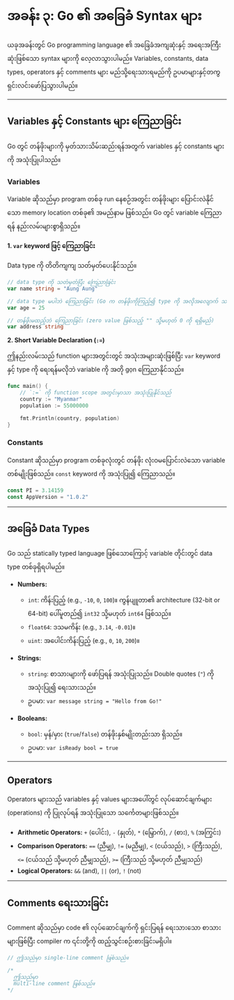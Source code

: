 # အခန်း ၃: Go ၏ အခြေခံ Syntax များ

ယခုအခန်းတွင် Go programming language ၏ အခြေခံအကျဆုံးနှင့် အရေးအကြီးဆုံးဖြစ်သော syntax များကို လေ့လာသွားပါမည်။ Variables, constants, data types, operators နှင့် comments များ မည်သို့ရေးသားရမည်ကို ဥပမာများနှင့်တကွ ရှင်းလင်းဖော်ပြသွားပါမည်။

---

## Variables နှင့် Constants များ ကြေညာခြင်း

Go တွင် တန်ဖိုးများကို မှတ်သားသိမ်းဆည်းရန်အတွက် variables နှင့် constants များကို အသုံးပြုပါသည်။

### Variables

Variable ဆိုသည်မှာ program တစ်ခု run နေစဉ်အတွင်း တန်ဖိုးများ ပြောင်းလဲနိုင်သော memory location တစ်ခု၏ အမည်နာမ ဖြစ်သည်။ Go တွင် variable ကြေညာရန် နည်းလမ်းများစွာရှိသည်။

**1. `var` keyword ဖြင့် ကြေညာခြင်း**

Data type ကို တိတိကျကျ သတ်မှတ်ပေးနိုင်သည်။

```go
// data type ကို သတ်မှတ်ပြီး ကြေညာခြင်း
var name string = "Aung Aung"

// data type မပါဘဲ ကြေညာခြင်း (Go က တန်ဖိုးကိုကြည့်၍ type ကို အလိုအလျောက် သတ်မှတ်ပေးသည်)
var age = 25

// တန်ဖိုးမထည့်ဘဲ ကြေညာခြင်း (zero value ဖြစ်သည့် "" သို့မဟုတ် 0 ကို ရရှိမည်)
var address string
```

**2. Short Variable Declaration (`:=`)**

ဤနည်းလမ်းသည် function များအတွင်းတွင် အသုံးအများဆုံးဖြစ်ပြီး `var` keyword နှင့် type ကို ရေးရန်မလိုဘဲ variable ကို အတို gọn ကြေညာနိုင်သည်။

```go
func main() {
    // `:=` ကို function scope အတွင်းမှာသာ အသုံးပြုနိုင်သည်
    country := "Myanmar"
    population := 55000000

    fmt.Println(country, population)
}
```

### Constants

Constant ဆိုသည်မှာ program တစ်ခုလုံးတွင် တန်ဖိုး လုံးဝမပြောင်းလဲသော variable တစ်မျိုးဖြစ်သည်။ `const` keyword ကို အသုံးပြု၍ ကြေညာသည်။

```go
const PI = 3.14159
const AppVersion = "1.0.2"
```

---

## အခြေခံ Data Types

Go သည် statically typed language ဖြစ်သောကြောင့် variable တိုင်းတွင် data type တစ်ခုရှိရပါမည်။

*   **Numbers:**
    *   `int`: ကိန်းပြည့် (e.g., `-10`, `0`, `100`)။ ကွန်ပျူတာ၏ architecture (32-bit or 64-bit) ပေါ်မူတည်၍ `int32` သို့မဟုတ် `int64` ဖြစ်သည်။
    *   `float64`: ဒသမကိန်း (e.g., `3.14`, `-0.01`)။
    *   `uint`: အပေါင်းကိန်းပြည့် (e.g., `0`, `10`, `200`)။

*   **Strings:**
    *   `string`: စာသားများကို ဖော်ပြရန် အသုံးပြုသည်။ Double quotes (`"`) ကို အသုံးပြု၍ ရေးသားသည်။
    *   ဥပမာ: `var message string = "Hello from Go!"`

*   **Booleans:**
    *   `bool`: မှန်/မှား (`true`/`false`) တန်ဖိုးနှစ်မျိုးတည်းသာ ရှိသည်။
    *   ဥပမာ: `var isReady bool = true`

---

## Operators

Operators များသည် variables နှင့် values များအပေါ်တွင် လုပ်ဆောင်ချက်များ (operations) ကို ပြုလုပ်ရန် အသုံးပြုသော သင်္ကေတများဖြစ်သည်။

*   **Arithmetic Operators:** `+` (ပေါင်း), `-` (နှုတ်), `*` (မြှောက်), `/` (စား), `%` (အကြွင်း)
*   **Comparison Operators:** `==` (ညီမျှ), `!=` (မညီမျှ), `<` (ငယ်သည်), `>` (ကြီးသည်), `<=` (ငယ်သည် သို့မဟုတ် ညီမျှသည်), `>=` (ကြီးသည် သို့မဟုတ် ညီမျှသည်)
*   **Logical Operators:** `&&` (and), `||` (or), `!` (not)

---

## Comments ရေးသားခြင်း

Comment ဆိုသည်မှာ code ၏ လုပ်ဆောင်ချက်ကို ရှင်းပြရန် ရေးသားသော စာသားများဖြစ်ပြီး compiler က ၎င်းတို့ကို ထည့်သွင်းစဉ်းစားခြင်းမရှိပါ။

```go
// ဤသည်မှာ single-line comment ဖြစ်သည်။

/*
  ဤသည်မှာ
  multi-line comment ဖြစ်သည်။
*/
```
